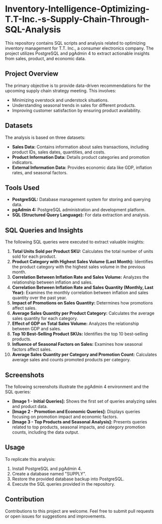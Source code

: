 # Inventory-Intelligence-Optimizing-T.T-Inc.-s-Supply-Chain-Through-SQL-Analysis
This repository contains SQL scripts and analysis related to optimizing inventory management for T.T. Inc., a consumer electronics company. The project utilizes PostgreSQL and pgAdmin 4 to extract actionable insights from sales, product, and economic data.

## Project Overview

The primary objective is to provide data-driven recommendations for the upcoming supply chain strategy meeting. This involves:

* Minimizing overstock and understock situations.
* Understanding seasonal trends in sales for different products.
* Improving customer satisfaction by ensuring product availability.

## Datasets

The analysis is based on three datasets:

* **Sales Data:** Contains information about sales transactions, including product IDs, sales dates, quantities, and costs.
* **Product Information Data:** Details product categories and promotion indicators.
* **External Information Data:** Provides economic data like GDP, inflation rates, and seasonal factors.

## Tools Used

* **PostgreSQL:** Database management system for storing and querying data.
* **pgAdmin 4:** PostgreSQL administration and development platform.
* **SQL (Structured Query Language):** For data extraction and analysis.

## SQL Queries and Insights

The following SQL queries were executed to extract valuable insights:

1.  **Total Units Sold per Product SKU:** Calculates the total number of units sold for each product.
2.  **Product Category with Highest Sales Volume (Last Month):** Identifies the product category with the highest sales volume in the previous month.
3.  **Correlation Between Inflation Rate and Sales Volume:** Analyzes the relationship between inflation and sales.
4.  **Correlation Between Inflation Rate and Sales Quantity (Monthly, Last Year):** Examines the monthly correlation between inflation and sales quantity over the past year.
5.  **Impact of Promotions on Sales Quantity:** Determines how promotions affect sales.
6.  **Average Sales Quantity per Product Category:** Calculates the average sales quantity for each category.
7.  **Effect of GDP on Total Sales Volume:** Analyzes the relationship between GDP and sales.
8.  **Top 10 Best-Selling Product SKUs:** Identifies the top 10 best-selling products.
9.  **Influence of Seasonal Factors on Sales:** Examines how seasonal factors affect sales.
10. **Average Sales Quantity per Category and Promotion Count:** Calculates average sales and counts promoted products per category.

## Screenshots

The following screenshots illustrate the pgAdmin 4 environment and the SQL queries:

* **[Image 1 - Initial Queries]:** Shows the first set of queries analyzing sales and product data.
* **[Image 2 - Promotion and Economic Queries]:** Displays queries focusing on promotion impact and economic factors.
* **[Image 3 - Top Products and Seasonal Analysis]:** Presents queries related to top products, seasonal impacts, and category promotion counts, including the data output.

## Usage

To replicate this analysis:

1.  Install PostgreSQL and pgAdmin 4.
2.  Create a database named "SUPPLY".
3.  Restore the provided database backup into PostgreSQL.
4.  Execute the SQL queries provided in the repository.

## Contribution

Contributions to this project are welcome. Feel free to submit pull requests or open issues for suggestions and improvements.
